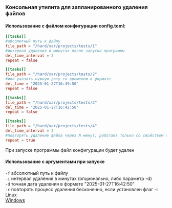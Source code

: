 ### Консольная утилита для запланированного удаления файлов
#### Использование с файлом конфигурации config.toml:  
``` toml
[[tasks]]
#абсолютный путь к файлу
file_path = "/hard/xar/projects/tests/1"
#интервал удаления в минутах после запуска программы
del_time_interval = 2
repeat = false

[[tasks]]
file_path = "/hard/xar/projects/tests/2"
#или указать нужную дату со временем в формате
del_time = "2025-01-27T16:39:50"
repeat = false

[[tasks]]
file_path = "/hard/xar/projects/tests/3"
del_time = "2025-01-27T16:42:50"
repeat = false

[[tasks]]
file_path = "/hard/xar/projects/tests/4"
del_time_interval = 2
#повторять удаление файла через N минут, работает только со свойством del_time_interval
repeat = true
```
При запуске программы файл конфигурации будет удален   
#### Использование с аргументами при запуске  
`-f` абсолютный путь к файлу  
`-i` интервал удаления в минутах (опционально, либо параметр -d)  
`-d` точная дата удаления в формате "2025-01-27T16:42:50"  
`-r` повторять процесс удаления бесконечно, если установлен флаг -i  
[Linux](https://github.com/P40b0s/deltime/releases/download/v0.1.0/deltime)  
[Windows](https://github.com/P40b0s/deltime/releases/download/v0.1.0/deltime.exe)
